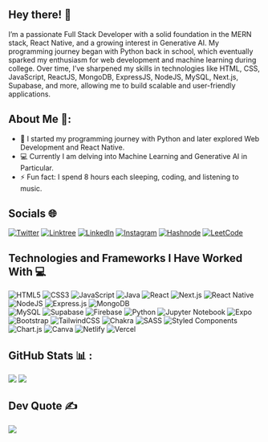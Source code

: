 ## Hey there! 👋
I’m a passionate Full Stack Developer with a solid foundation in the MERN stack, React Native, and a growing interest in Generative AI. My programming journey began with Python back in school, which eventually sparked my enthusiasm for web development and machine learning during college. Over time, I’ve sharpened my skills in technologies like HTML, CSS, JavaScript, ReactJS, MongoDB, ExpressJS, NodeJS, MySQL, Next.js, Supabase, and more, allowing me to build scalable and user-friendly applications.

## About Me 💫:
- 🌱 I started my programming journey with Python and later explored Web Development and React Native.     
- 💻 Currently I am delving into Machine Learning and Generative AI in Particular.
- ⚡ Fun fact: I spend 8 hours each sleeping, coding, and listening to music.

## Socials 🌐
[![Twitter](https://img.shields.io/badge/X-%23000000.svg?style=for-the-badge&logo=X&logoColor=white)](https://twitter.com/Ayushmangarg4)
[![Linktree](https://img.shields.io/badge/linktree-1de9b6?style=for-the-badge&logo=linktree&logoColor=white)](https://linktr.ee/ayushmangarg8)
[![LinkedIn](https://img.shields.io/badge/linkedin-%230077B5.svg?style=for-the-badge&logo=linkedin&logoColor=white)](https://linkedin.com/in/linkedin.com/in/ayushmangarg)
[![Instagram](https://img.shields.io/badge/Instagram-%23E4405F.svg?style=for-the-badge&logo=Instagram&logoColor=white)](https://instagram.com/storyofayushman)
[![Hashnode](https://img.shields.io/badge/Hashnode-2962FF?style=for-the-badge&logo=hashnode&logoColor=white)](https://hashnode.com/@ayushmangarg)
[![LeetCode](https://img.shields.io/badge/LeetCode-000000?style=for-the-badge&logo=LeetCode&logoColor=#d16c06)](https://leetcode.com/ayushmangarg929/)

## Technologies and Frameworks I Have Worked With 💻
![HTML5](https://img.shields.io/badge/html5-%23E34F26.svg?style=for-the-badge&logo=html5&logoColor=white)
![CSS3](https://img.shields.io/badge/css3-%231572B6.svg?style=for-the-badge&logo=css3&logoColor=white)
![JavaScript](https://img.shields.io/badge/javascript-%23323330.svg?style=for-the-badge&logo=javascript&logoColor=%23F7DF1E)
![Java](https://img.shields.io/badge/java-%23ED8B00.svg?style=for-the-badge&logo=openjdk&logoColor=white)
![React](https://img.shields.io/badge/react-%2320232a.svg?style=for-the-badge&logo=react&logoColor=%2361DAFB) 
![Next.js](https://img.shields.io/badge/next.js-%23000000.svg?style=for-the-badge&logo=next.js&logoColor=white)
![React Native](https://img.shields.io/badge/react_native-%2320232a.svg?style=for-the-badge&logo=react&logoColor=%2361DAFB) 
![NodeJS](https://img.shields.io/badge/node.js-6DA55F?style=for-the-badge&logo=node.js&logoColor=white) 
![Express.js](https://img.shields.io/badge/express.js-%23404d59.svg?style=for-the-badge&logo=express&logoColor=%2361DAFB) 
![MongoDB](https://img.shields.io/badge/MongoDB-%234ea94b.svg?style=for-the-badge&logo=mongodb&logoColor=white) 	
![MySQL](https://img.shields.io/badge/mysql-%2300f.svg?style=for-the-badge&logo=mysql&logoColor=white) 
![Supabase](https://img.shields.io/badge/supabase-%233FCF8E.svg?style=for-the-badge&logo=supabase&logoColor=white)
![Firebase](https://img.shields.io/badge/firebase-a08021?style=for-the-badge&logo=firebase&logoColor=ffcd34)
![Python](https://img.shields.io/badge/python-3670A0?style=for-the-badge&logo=python&logoColor=ffdd54)
![Jupyter Notebook](https://img.shields.io/badge/jupyter-%23FA0F00.svg?style=for-the-badge&logo=jupyter&logoColor=white) 
![Expo](https://img.shields.io/badge/expo-1C1E24?style=for-the-badge&logo=expo&logoColor=#D04A37) 
![Bootstrap](https://img.shields.io/badge/bootstrap-%23563D7C.svg?style=for-the-badge&logo=bootstrap&logoColor=white)
![TailwindCSS](https://img.shields.io/badge/tailwindcss-%2338B2AC.svg?style=for-the-badge&logo=tailwind-css&logoColor=white)
![Chakra](https://img.shields.io/badge/chakra-%234ED1C5.svg?style=for-the-badge&logo=chakraui&logoColor=white) 
![SASS](https://img.shields.io/badge/SASS-hotpink.svg?style=for-the-badge&logo=SASS&logoColor=white) 
![Styled Components](https://img.shields.io/badge/styled--components-DB7093?style=for-the-badge&logo=styled-components&logoColor=white) 
![Chart.js](https://img.shields.io/badge/chart.js-F5788D.svg?style=for-the-badge&logo=chart.js&logoColor=white) 
![Canva](https://img.shields.io/badge/Canva-%2300C4CC.svg?style=for-the-badge&logo=Canva&logoColor=white)
![Netlify](https://img.shields.io/badge/netlify-%23000000.svg?style=for-the-badge&logo=netlify&logoColor=#00C7B7) 
![Vercel](https://img.shields.io/badge/vercel-%23000000.svg?style=for-the-badge&logo=vercel&logoColor=white)


## GitHub Stats 📊 :
![](https://github-readme-stats.vercel.app/api/top-langs/?username=ayushmangarg2003&hide_progress=false&layout=compact&theme=merko&hide_border=true)
![](https://github-readme-streak-stats.herokuapp.com/?user=ayushmangarg2003&theme=merko&hide_border=true)

  
## Dev Quote ✍️
![](https://quotes-github-readme.vercel.app/api?type=horizontal&theme=dark)
